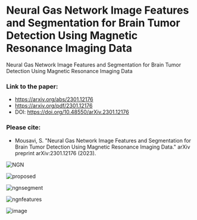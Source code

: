 # Neural Gas Network Image Features and Segmentation for Brain Tumor Detection Using Magnetic Resonance Imaging Data
Neural Gas Network Image Features and Segmentation for Brain Tumor Detection Using Magnetic Resonance Imaging Data

### Link to the paper:
- https://arxiv.org/abs/2301.12176
- https://arxiv.org/pdf/2301.12176
- DOI: https://doi.org/10.48550/arXiv.2301.12176
### Please cite:
- Mousavi, S. "Neural Gas Network Image Features and Segmentation for Brain Tumor Detection Using Magnetic Resonance Imaging Data." arXiv preprint arXiv:2301.12176 (2023).

![NGN](https://github.com/user-attachments/assets/f1093e4f-e21a-4abb-84e6-dc5358667672)

![proposed](https://github.com/user-attachments/assets/52128125-ad35-44bd-a781-5093b01331d2)

![ngnsegment](https://github.com/user-attachments/assets/d145eafc-39d8-457a-a4a1-667760627939)

![ngnfeatures](https://github.com/user-attachments/assets/910112cc-434b-4f36-9736-741000dea3c4)

![image](https://github.com/user-attachments/assets/4900541b-72f0-4bba-b59e-68f296d79bbb)

